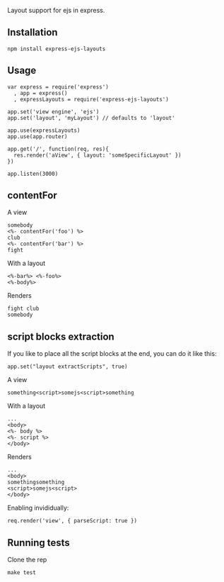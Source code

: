 Layout support for ejs in express.

## Installation
    npm install express-ejs-layouts

## Usage
    var express = require('express')
      , app = express()
      , expressLayouts = require('express-ejs-layouts')
    
    app.set('view engine', 'ejs')
    app.set('layout', 'myLayout') // defaults to 'layout'     

    app.use(expressLayouts)
    app.use(app.router)
    
    app.get('/', function(req, res){
      res.render('aView', { layout: 'someSpecificLayout' })
    })

    app.listen(3000)

## contentFor

A view

    somebody
    <%- contentFor('foo') %>
    club
    <%- contentFor('bar') %>
    fight

With a layout

    <%-bar%> <%-foo%>
    <%-body%>

Renders

    fight club
    somebody

## script blocks extraction
If you like to place all the script blocks at the end, you can do it like this:

    app.set("layout extractScripts", true)

A view

    something<script>somejs<script>something

With a layout

    ...
    <body>
    <%- body %>
    <%- script %>
    </body>

Renders

    ...
    <body>
    somethingsomething
    <script>somejs<script>
    </body>

Enabling invididually:

    req.render('view', { parseScript: true })

## Running tests
Clone the rep

    make test
